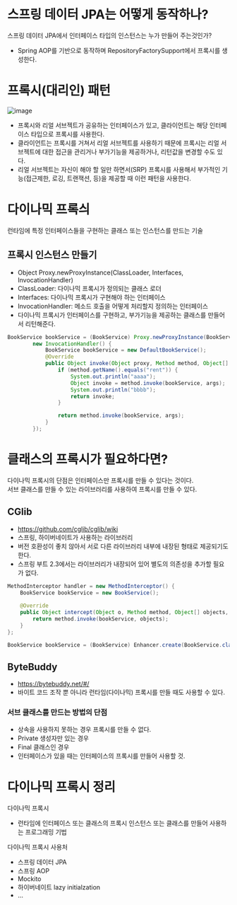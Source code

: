 # 스프링 데이터 JPA는 어떻게 동작하나?
스프링 데이터 JPA에서 인터페이스 타입의 인스턴스는 누가 만들어 주는것인가?  
- Spring AOP를 기반으로 동작하며 RepositoryFactorySupport에서 프록시를 생성한다.

# 프록시(대리인) 패턴
![image](https://github.com/kimj2su/til/assets/95600042/9f06f2e1-7cf7-4d67-a7e0-9f0250069dc0)

- 프록시와 리얼 서브젝트가 공유하는 인터페이스가 있고, 클라이언트는 해당 인터페이스 타입으로 프록시를 사용한다.
- 클라이언트는 프록시를 거쳐서 리얼 서브젝트를 사용하기 때문에 프록시는 리얼 서브젝트에 대한 접근을 관리거나 부가기능을 제공하거나, 리턴값을 변경할 수도 있다.
- 리얼 서브젝트는 자신이 해야 할 일만 하면서(SRP) 프록시를 사용해서 부가적인 기능(접근제한, 로깅, 트랜잭션, 등)을 제공할 때 이런 패턴을 사용한다.

# 다이나믹 프록싀
런타임에 특정 인터페이스들을 구현하는 클래스 또는 인스턴스를 만드는 기술

## 프록시 인스턴스 만들기
- Object Proxy.newProxyInstance(ClassLoader, Interfaces, InvocationHandler)
- ClassLoader: 다이나믹 프록시가 정의되는 클래스 로더
- Interfaces: 다이나믹 프록시가 구현해야 하는 인터페이스
- InvocationHandler: 메소드 호출을 어떻게 처리할지 정의하는 인터페이스
- 다이나믹 프록시가 인터페이스를 구현하고, 부가기능을 제공하는 클래스를 만들어서 리턴해준다.

```java
BookService bookService = (BookService) Proxy.newProxyInstance(BookService.class.getClassLoader(), new Class[]{BookService.class},
        new InvocationHandler() {
            BookService bookService = new DefaultBookService();
            @Override
            public Object invoke(Object proxy, Method method, Object[] args) throws Throwable {
                if (method.getName().equals("rent")) {
                    System.out.println("aaaa");
                    Object invoke = method.invoke(bookService, args);
                    System.out.println("bbbb");
                    return invoke;
                }

                return method.invoke(bookService, args);
            }
        });
```

# 클래스의 프록시가 필요하다면?
다이나믹 프록시의 단점은 인터페이스만 프록시를 만들 수 있다는 것이다.  
서브 클래스를 만들 수 있는 라이브러리를 사용하여 프록시를 만들 수 있다.

## CGlib
- https://github.com/cglib/cglib/wiki
- 스프링, 하이버네이트가 사용하는 라이브러리
- 버전 호환성이 좋치 않아서 서로 다른 라이브러리 내부에 내장된 형태로 제공되기도 한다.
- 스프링 부트 2.3에서는 라이브러리가 내장되어 있어 별도의 의존성을 추가할 필요가 없다.

```java
MethodInterceptor handler = new MethodInterceptor() {
    BookService bookService = new BookService();
    
    @Override
    public Object intercept(Object o, Method method, Object[] objects, MethodProxy methodProxy) throws Throwable {
        return method.invoke(bookService, objects);
    }
};

BookService bookService = (BookService) Enhancer.create(BookService.class, handler);
```

## ByteBuddy
- https://bytebuddy.net/#/
- 바이트 코드 조작 뿐 아니라 런타임(다이나믹) 프록시를 만들 때도 사용할 수 있다.

### 서브 클래스를 만드는 방법의 단점
- 상속을 사용하지 못하는 경우 프록시를 만들 수 없다.
- Private 생성자만 있는 경우
- Final 클래스인 경우
- 인터페이스가 있을 때는 인터페이스의 프록시를 만들어 사용할 것.

# 다이나믹 프록시 정리
다이나믹 프록시
- 런타임에 인터페이스 또는 클래스의 프록시 인스턴스 또는 클래스를 만들어 사용하는 프로그래밍 기법

다이나믹 프록시 사용처
- 스프링 데이터 JPA
- 스프링 AOP
- Mockito
- 하이버네이트 lazy initialzation
- ...



